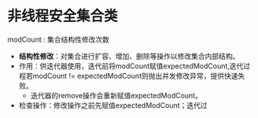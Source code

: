# 非线程安全集合类

modCount : 集合结构性修改次数

- **结构性修改**：对集合进行扩容、增加、删除等操作以修改集合内部结构。 
- 作用：供迭代器使用，迭代前将modCount赋值expectedModCount,迭代过程若modCount != expectedModCount则抛出并发修改异常，提供快速失败。
  - 迭代器的remove操作会重新赋值expectedModCount。
- 检查操作：修改操作之前先赋值expectedModCount；迭代过

